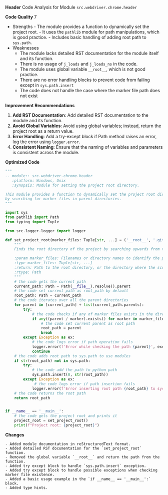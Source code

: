 **Header**
    Code Analysis for Module `src.webdriver.chrome.header`

**Code Quality**
7
 - Strengths
        - The module provides a function to dynamically set the project root.
        - It uses the `pathlib` module for path manipulations, which is good practice.
        - Includes basic handling of adding root path to `sys.path`.
 - Weaknesses
    - The module lacks detailed RST documentation for the module itself and its function.
    - There is no usage of `j_loads` and `j_loads_ns` in the code.
    - The module uses global variable `__root__`, which is not good practice.
    - There are no error handling blocks to prevent code from failing except in `sys.path.insert`
    - The code does not handle the case where the marker file path does not exist

**Improvement Recommendations**
1.  **Add RST Documentation**: Add detailed RST documentation to the module and its function.
2.  **Avoid Global Variables**: Avoid using global variables; instead, return the project root as a return value.
3.  **Error Handling**: Add a try-except block if Path method raises an error, log the error using `logger.error`.
4. **Consistent Naming**: Ensure that the naming of variables and parameters is consistent across the module.

**Optimized Code**
```python
"""
.. module:: src.webdriver.chrome.header
   :platform: Windows, Unix
   :synopsis: Module for setting the project root directory.

This module provides a function to dynamically set the project root directory
by searching for marker files in parent directories.
"""

import sys
from pathlib import Path
from typing import Tuple

from src.logger.logger import logger

def set_project_root(marker_files: Tuple[str, ...] = ('__root__', '.git')) -> Path:
    """
    Finds the root directory of the project by searching upwards from the current file's directory.

    :param marker_files: Filenames or directory names to identify the project root.
    :type marker_files: Tuple[str, ...]
    :return: Path to the root directory, or the directory where the script is located if not found.
    :rtype: Path
    """
    # the code gets the current path
    current_path: Path = Path(__file__).resolve().parent
    # the code set current path as root_path by default
    root_path: Path = current_path
    # the code iterates over all the parent directories
    for parent in [current_path] + list(current_path.parents):
        try:
            # the code checks if any of marker files exists in the directory
            if any((parent / marker).exists() for marker in marker_files):
                # the code set current parent as root path
                root_path = parent
                break
        except Exception as ex:
            # the code logs error if path operation fails
            logger.error(f'Error while checking the path {parent}', exc_info=ex)
            continue
    # the code adds root path to sys.path to use modules
    if str(root_path) not in sys.path:
        try:
            # the code add the path to python path
            sys.path.insert(0, str(root_path))
        except Exception as ex:
             # the code logs error if path insertion fails
            logger.error(f'Error inserting root path {root_path} to sys.path', exc_info=ex)
    # the code returns the root path
    return root_path


if __name__ == '__main__':
    # the code gets the project root and prints it
    project_root = set_project_root()
    print(f"Project root: {project_root}")
```
**Changes**
```
- Added module documentation in reStructuredText format.
- Added detailed RST documentation for the `set_project_root` function.
- Removed the global variable `__root__` and return the path from the function.
- Added try except block to handle `sys.path.insert` exception.
- Added try except block to handle possible exceptions when checking marker file existence.
- Added a basic usage example in the `if __name__ == '__main__':` block.
- Added type hints.
```